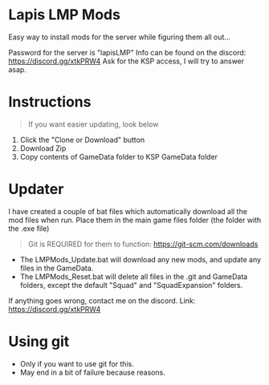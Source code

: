 # Lapis LMP Mods
Easy way to install mods for the server while figuring them all out...

Password for the server is "lapisLMP"
Info can be found on the discord:
https://discord.gg/xtkPRW4
Ask for the KSP access, I will try to answer asap.

# Instructions
> If you want easier updating, look below
1) Click the "Clone or Download" button
2) Download Zip
3) Copy contents of GameData folder to KSP GameData folder

# Updater
I have created a couple of bat files which automatically download all the mod files when run.
Place them in the main game files folder (the folder with the .exe file)
> Git is REQUIRED for them to function:
> https://git-scm.com/downloads
- The LMPMods_Update.bat will download any new mods, and update any files in the GameData.
- The LMPMods_Reset.bat will delete all files in the .git and GameData folders, except the default "Squad" and "SquadExpansion" folders.

If anything goes wrong, contact me on the discord.
Link: https://discord.gg/xtkPRW4

# Using git
- Only if you want to use git for this.
- May end in a bit of failure because reasons.
